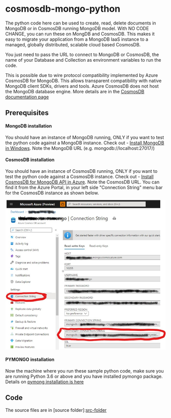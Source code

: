 # cosmosdb-mongo-python

The python code here can be used to create, read, delete documents in MongoDB or in CosmosDB running MongoDB model. With NO CODE CHANGE, you can run these on MongDB and CosmosDB. This makes it easy to migrate your application from a MongoDB IaaS instance to a managed, globally distributed, scalable cloud based CosmosDB.

You just need to pass the URL to connect to MongoDB or CosmosDB, the name of your Database and Collection as environment variables to run the code.

This is possible due to wire protocol compatibility implemented by Azure CosmosDB for MongoDB. This allows transparent compatibility with native MongoDB client SDKs, drivers and tools. Azure CosmosDB does not host the MongoDB database engine. More details are in the [CosmosDB documentation page][azure-cosmosdb-docs]

## Prerequisites ##

#### MongoDB installation ###
You should have an instance of MongoDB running, ONLY if you want to test the python code against a MongoDB instance. Check out - [Install MongoDB in Windows][mongodb-installation]. Note the MongoDB URL (e.g. mongodb://localhost:27017/) 

#### CosmosDB installation ####
You should have an instance of CosmosDB running, ONLY if you want to test the python code against a CosmosDB instance. Check out - [Install CosmosDB for MongoDB API in Azure][cosmosdb-mongoapi-installation]. Note the CosmosDB URL. You can find it from the Azure Portal, in your left side "Connection String" menu bar for the CosmosDB instance as shown below.

![CosmosDB URL](/images/cosmosdb-url.jpg)

#### PYMONGO installation ####
Now the machine where you run these sample python code, make sure you are running Python 3.6 or above and you have installed pymongo package. Details on [pymong installation is here][pymongo-installation]

## Code ##
The source files are in [source folder]:[src-folder]


[azure-cosmosdb-docs]: <https://docs.microsoft.com/en-us/azure/cosmos-db/mongodb-introduction>
[mongodb-installation]: <https://docs.mongodb.com/manual/tutorial/install-mongodb-on-windows/>
[cosmosdb-mongoapi-installation]: <https://docs.microsoft.com/en-us/azure/cosmos-db/create-mongodb-flask#create-a-database-account>
[pymongo-installation]: <https://pymongo.readthedocs.io/en/stable/installation.html#>
[src-folder]: <https://github.com/tirtho/cosmosdb-mongo-python/src>
